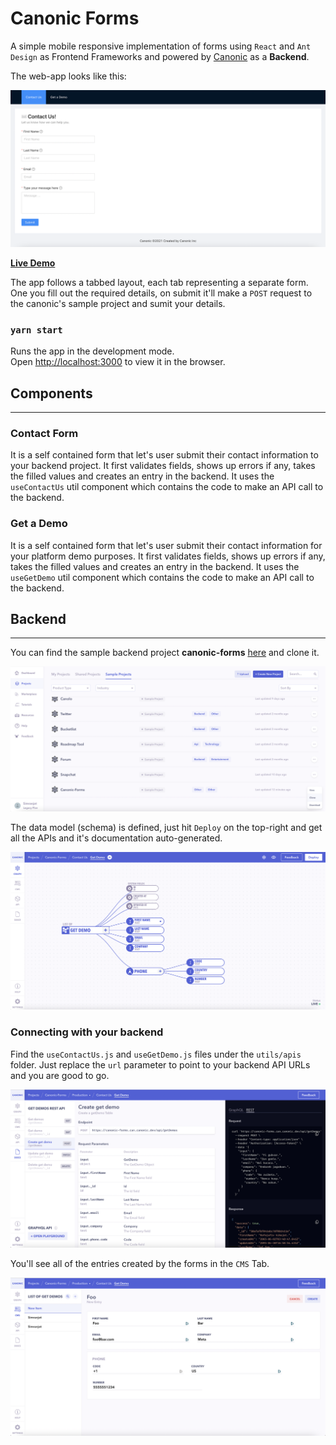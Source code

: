 # Canonic Forms

A simple mobile responsive implementation of forms using `React` and `Ant Design` as Frontend Frameworks and powered by [Canonic](https://canonic.dev/) as a **Backend**.

The web-app looks like this:

![Screenshot](./screenshots/canonic-forms.png)

[**Live Demo**](https://canonic-forms.netlify.app)

The app follows a tabbed layout, each tab representing a separate form. One you fill out the required details, on submit it'll make a `POST` request to the canonic's sample project and sumit your details.

### `yarn start`

Runs the app in the development mode.\
Open [http://localhost:3000](http://localhost:3000) to view it in the browser.

## Components

---

### Contact Form

It is a self contained form that let's user submit their contact information to your backend project. It first validates fields, shows up errors if any, takes the filled values and creates an entry in the backend. It uses the `useContactUs` util component which contains the code to make an API call to the backend.

### Get a Demo

It is a self contained form that let's user submit their contact information for your platform demo purposes. It first validates fields, shows up errors if any, takes the filled values and creates an entry in the backend. It uses the `useGetDemo` util component which contains the code to make an API call to the backend.

## Backend

---

You can find the sample backend project **canonic-forms** [here](https://app.canonic.dev/dashboard/marketplace/samples) and clone it.

![Screenshot](./screenshots/clone.png)

The data model (schema) is defined, just hit `Deploy` on the top-right and get all the APIs and it's documentation auto-generated.

![Screenshot](./screenshots/graph.png)

### Connecting with your backend

Find the `useContactUs.js` and `useGetDemo.js` files under the `utils/apis` folder. Just replace the `url` parameter to point to your backend API URLs and you are good to go.

![Screenshot](./screenshots/docs.png)

You'll see all of the entries created by the forms in the `CMS` Tab.

![Screenshot](./screenshots/entry.png)
